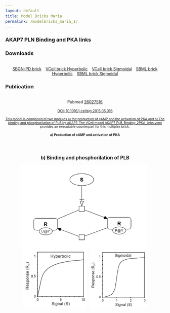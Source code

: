```yaml
---
layout: default
title: Model Bricks Maria
permalink: /modelbricks_maria_1/
---
```

### AKAP7 PLN Binding and PKA links

### Downloads
<div class="img" style="font-size:90%; text-align:center;"><br />
 <a href="/modelbricks/PhosphorylationSBGN.graphml">SBGN-PD brick</a> &ensp; 
 <a href="/modelbricks/Tyson_2003_1b.vcml">VCell brick Hyperbolic</a> &ensp; 
 <a href="/modelbricks/Tyson_2003_1c.vcml">VCell brick Sigmoidal</a> &ensp;
 <a href="/modelbricks/Tyson_2003_1b.xml">SBML brick Hyperbolic</a> &ensp;
<a href="/modelbricks/Tyson_2003_1c.xml">SBML brick Sigmoidal</a>
</div>

### Publication 
<div class="img" style="font-size:90%; text-align:center;"><br />
Pubmed <a href="/"> 26027516
 <div class="img" style="font-size:90%; text-align:center;"><br />
DOI: <a href="/">  10.1016/j.cellsig.2015.05.016

<div class="img" style="font-size:90%; text-align:center;"><br />
This model is comprised of two modules a) the production of cAMP and the activation of PKA and b) The binding and phosphorilation of PLB by AKAP7. The VCell model <a href="/modelbricks/AKAP7_PLB_Binding_2PKA_links"> AKAP7_PLB_Binding_2PKA_links.vcml </a> provides an executable counterpart for this multiplex brick.

#### a) Production of cAMP and activation of PKA

 <div class="img" style="font-size:90%; text-align:center;"> <img cAMP="/images/modelbricks/" width="400" > &ensp; 
 <br><img PKA="/images/modelbricks/" width="200"/><br />  </div> 

## b) Binding and phosphorilation of PLB

<div class="img" style="font-size:90%; text-align:center;"> 
 <img src="/images/modelbricks/PhosphorylationSBGN.PNG" width="400" > &ensp; 
 <img src="/images/modelbricks/HyperbolicResponse.PNG" width="200"/> &ensp; 
 <img src="/images/modelbricks/SigmoidalResponse.PNG" width="180"/><br />  </div>



 
